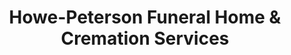 ---
title: "Howe-Peterson Funeral Home & Cremation Services"
url: /taylor/howe-peterson-funeral-home-und-cremation-services/
shop: Bestattungen
---